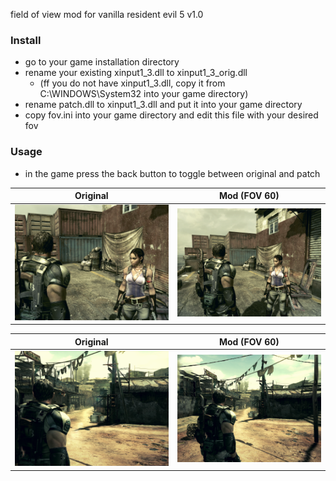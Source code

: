 field of view mod for vanilla resident evil 5 v1.0

### Install
- go to your game installation directory
- rename your existing xinput1_3.dll to xinput1_3_orig.dll
  - (ff you do not have xinput1_3.dll, copy it from C:\WINDOWS\System32 into your game directory)
- rename patch.dll to xinput1_3.dll and put it into your game directory
- copy fov.ini into your game directory and edit this file with your desired fov

### Usage
- in the game press the back button to toggle between original and patch


Original                   |  Mod (FOV 60)
:-------------------------:|:-------------------------:
![](images/original_01.png)  |  ![](images/patch_01.png)

Original                   |  Mod (FOV 60)
:-------------------------:|:-------------------------:
![](images/original_02.png)  |  ![](images/patch_02.png)
